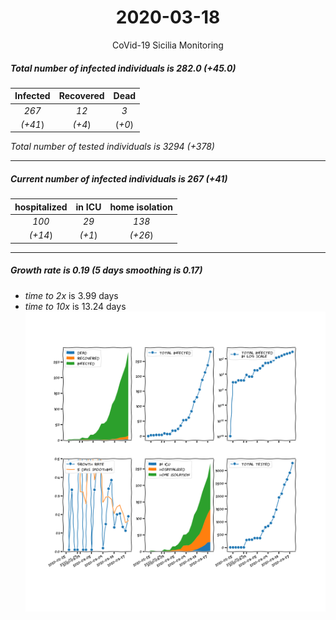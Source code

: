 <div align='center'>

# 2020-03-18
CoVid-19 Sicilia Monitoring
</div>

##### Total number of infected individuals is 282.0 (+45.0)
Infected | Recovered | Dead
:---: | :---: | :---:
*267* | *12* | *3*
*(+41*) | *(+4*) | (*+0*)

*Total number of tested individuals is 3294 (+378)*
***
##### Current number of infected individuals is 267 (+41)
hospitalized | in ICU | home isolation
:---: | :---: | :---:
*100* |*29* |*138*
*(+14*) |*(+1*) |*(+26*)
***
##### Growth rate is 0.19 (5 days smoothing is 0.17)
- *time to 2x* is 3.99 days
- *time to 10x* is 13.24 days
![stats][stats]

[stats]: stats_Sicilia.png
